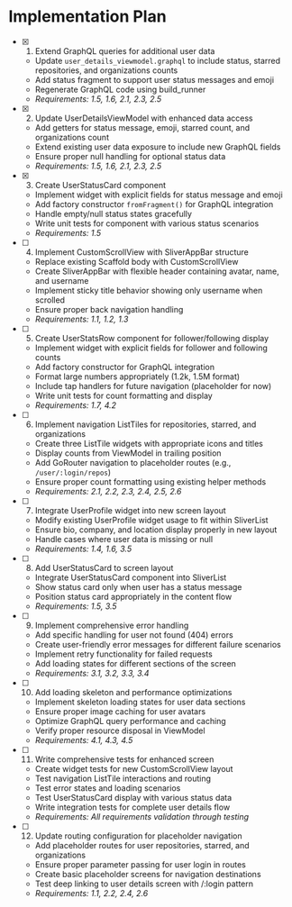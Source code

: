 # Implementation Plan

- [x] 1. Extend GraphQL queries for additional user data
  - Update `user_details_viewmodel.graphql` to include status, starred repositories, and organizations counts
  - Add status fragment to support user status messages and emoji
  - Regenerate GraphQL code using build_runner
  - _Requirements: 1.5, 1.6, 2.1, 2.3, 2.5_

- [x] 2. Update UserDetailsViewModel with enhanced data access
  - Add getters for status message, emoji, starred count, and organizations count
  - Extend existing user data exposure to include new GraphQL fields
  - Ensure proper null handling for optional status data
  - _Requirements: 1.5, 1.6, 2.1, 2.3, 2.5_

- [x] 3. Create UserStatusCard component
  - Implement widget with explicit fields for status message and emoji
  - Add factory constructor `fromFragment()` for GraphQL integration
  - Handle empty/null status states gracefully
  - Write unit tests for component with various status scenarios
  - _Requirements: 1.5_

- [ ] 4. Implement CustomScrollView with SliverAppBar structure
  - Replace existing Scaffold body with CustomScrollView
  - Create SliverAppBar with flexible header containing avatar, name, and username
  - Implement sticky title behavior showing only username when scrolled
  - Ensure proper back navigation handling
  - _Requirements: 1.1, 1.2, 1.3_

- [ ] 5. Create UserStatsRow component for follower/following display
  - Implement widget with explicit fields for follower and following counts
  - Add factory constructor for GraphQL integration
  - Format large numbers appropriately (1.2k, 1.5M format)
  - Include tap handlers for future navigation (placeholder for now)
  - Write unit tests for count formatting and display
  - _Requirements: 1.7, 4.2_

- [ ] 6. Implement navigation ListTiles for repositories, starred, and organizations
  - Create three ListTile widgets with appropriate icons and titles
  - Display counts from ViewModel in trailing position
  - Add GoRouter navigation to placeholder routes (e.g., `/user/:login/repos`)
  - Ensure proper count formatting using existing helper methods
  - _Requirements: 2.1, 2.2, 2.3, 2.4, 2.5, 2.6_

- [ ] 7. Integrate UserProfile widget into new screen layout
  - Modify existing UserProfile widget usage to fit within SliverList
  - Ensure bio, company, and location display properly in new layout
  - Handle cases where user data is missing or null
  - _Requirements: 1.4, 1.6, 3.5_

- [ ] 8. Add UserStatusCard to screen layout
  - Integrate UserStatusCard component into SliverList
  - Show status card only when user has a status message
  - Position status card appropriately in the content flow
  - _Requirements: 1.5, 3.5_

- [ ] 9. Implement comprehensive error handling
  - Add specific handling for user not found (404) errors
  - Create user-friendly error messages for different failure scenarios
  - Implement retry functionality for failed requests
  - Add loading states for different sections of the screen
  - _Requirements: 3.1, 3.2, 3.3, 3.4_

- [ ] 10. Add loading skeleton and performance optimizations
  - Implement skeleton loading states for user data sections
  - Ensure proper image caching for user avatars
  - Optimize GraphQL query performance and caching
  - Verify proper resource disposal in ViewModel
  - _Requirements: 4.1, 4.3, 4.5_

- [ ] 11. Write comprehensive tests for enhanced screen
  - Create widget tests for new CustomScrollView layout
  - Test navigation ListTile interactions and routing
  - Test error states and loading scenarios
  - Test UserStatusCard display with various status data
  - Write integration tests for complete user details flow
  - _Requirements: All requirements validation through testing_

- [ ] 12. Update routing configuration for placeholder navigation
  - Add placeholder routes for user repositories, starred, and organizations
  - Ensure proper parameter passing for user login in routes
  - Create basic placeholder screens for navigation destinations
  - Test deep linking to user details screen with /:login pattern
  - _Requirements: 1.1, 2.2, 2.4, 2.6_